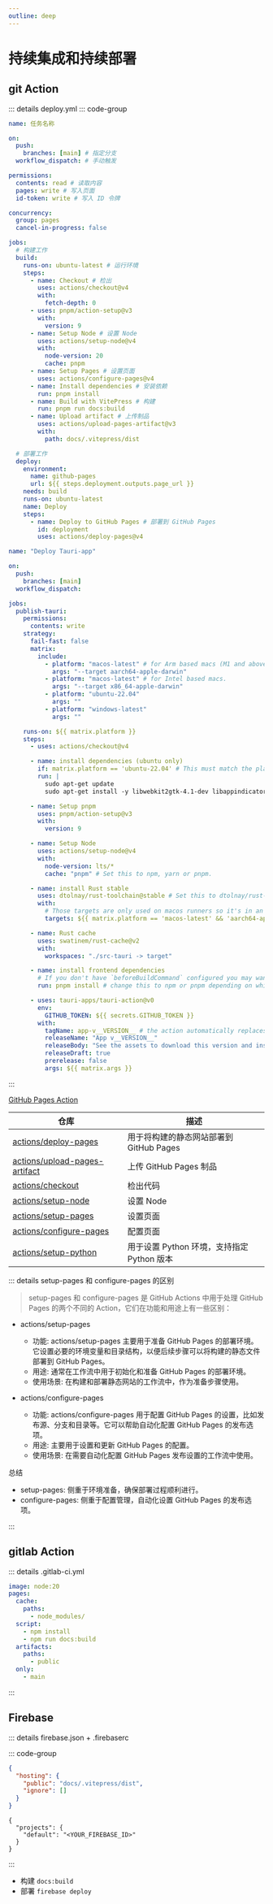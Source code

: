 ```yaml
---
outline: deep
---
```


# 持续集成和持续部署

## git Action

::: details deploy.yml
::: code-group

```yaml [gitPages]
name: 任务名称

on:
  push:
    branches: [main] # 指定分支
  workflow_dispatch: # 手动触发

permissions:
  contents: read # 读取内容 
  pages: write # 写入页面
  id-token: write # 写入 ID 令牌

concurrency:
  group: pages
  cancel-in-progress: false

jobs:
  # 构建工作
  build:
    runs-on: ubuntu-latest # 运行环境   
    steps:
      - name: Checkout # 检出
        uses: actions/checkout@v4
        with:
          fetch-depth: 0
      - uses: pnpm/action-setup@v3
        with:
          version: 9
      - name: Setup Node # 设置 Node
        uses: actions/setup-node@v4
        with:
          node-version: 20
          cache: pnpm
      - name: Setup Pages # 设置页面
        uses: actions/configure-pages@v4
      - name: Install dependencies # 安装依赖
        run: pnpm install
      - name: Build with VitePress # 构建
        run: pnpm run docs:build
      - name: Upload artifact # 上传制品
        uses: actions/upload-pages-artifact@v3
        with:
          path: docs/.vitepress/dist

  # 部署工作
  deploy:
    environment:
      name: github-pages
      url: ${{ steps.deployment.outputs.page_url }}
    needs: build
    runs-on: ubuntu-latest
    name: Deploy
    steps:
      - name: Deploy to GitHub Pages # 部署到 GitHub Pages
        id: deployment
        uses: actions/deploy-pages@v4

```

```yaml [Tauri]
name: "Deploy Tauri-app"

on:
  push:
    branches: [main]
  workflow_dispatch:

jobs:
  publish-tauri:
    permissions:
      contents: write
    strategy:
      fail-fast: false
      matrix:
        include:
          - platform: "macos-latest" # for Arm based macs (M1 and above).
            args: "--target aarch64-apple-darwin"
          - platform: "macos-latest" # for Intel based macs.
            args: "--target x86_64-apple-darwin"
          - platform: "ubuntu-22.04"
            args: ""
          - platform: "windows-latest"
            args: ""

    runs-on: ${{ matrix.platform }}
    steps:
      - uses: actions/checkout@v4

      - name: install dependencies (ubuntu only)
        if: matrix.platform == 'ubuntu-22.04' # This must match the platform value defined above.
        run: |
          sudo apt-get update
          sudo apt-get install -y libwebkit2gtk-4.1-dev libappindicator3-dev librsvg2-dev patchelf

      - name: Setup pnpm
        uses: pnpm/action-setup@v3
        with:
          version: 9

      - name: Setup Node
        uses: actions/setup-node@v4
        with:
          node-version: lts/*
          cache: "pnpm" # Set this to npm, yarn or pnpm.

      - name: install Rust stable
        uses: dtolnay/rust-toolchain@stable # Set this to dtolnay/rust-toolchain@nightly
        with:
          # Those targets are only used on macos runners so it's in an `if` to slightly speed up windows and linux builds.
          targets: ${{ matrix.platform == 'macos-latest' && 'aarch64-apple-darwin,x86_64-apple-darwin' || '' }}

      - name: Rust cache
        uses: swatinem/rust-cache@v2
        with:
          workspaces: "./src-tauri -> target"

      - name: install frontend dependencies
        # If you don't have `beforeBuildCommand` configured you may want to build your frontend here too.
        run: pnpm install # change this to npm or pnpm depending on which one you use.

      - uses: tauri-apps/tauri-action@v0
        env:
          GITHUB_TOKEN: ${{ secrets.GITHUB_TOKEN }}
        with:
          tagName: app-v__VERSION__ # the action automatically replaces \_\_VERSION\_\_ with the app version.
          releaseName: "App v__VERSION__"
          releaseBody: "See the assets to download this version and install."
          releaseDraft: true
          prerelease: false
          args: ${{ matrix.args }}

```

:::

[GitHub Pages Action](https://github.com/actions)

| 仓库 | 描述 |
| ---- | ---- |
| [actions/deploy-pages](https://github.com/actions/deploy-pages) | 用于将构建的静态网站部署到 GitHub Pages |
| [actions/upload-pages-artifact](https://github.com/actions/upload-pages-artifact) | 上传 GitHub Pages 制品 |
| [actions/checkout](https://github.com/actions/checkout) | 检出代码 |
| [actions/setup-node](https://github.com/actions/setup-node) | 设置 Node |
| [actions/setup-pages](https://github.com/actions/setup-pages) | 设置页面 |
| [actions/configure-pages](https://github.com/actions/configure-pages) | 配置页面 |
| [actions/setup-python](https://github.com/actions/setup-python) | 用于设置 Python 环境，支持指定 Python 版本 |

::: details setup-pages 和 configure-pages 的区别

> setup-pages 和 configure-pages 是 GitHub Actions 中用于处理 GitHub Pages 的两个不同的 Action，它们在功能和用途上有一些区别：

- actions/setup-pages
  - 功能: actions/setup-pages 主要用于准备 GitHub Pages 的部署环境。它设置必要的环境变量和目录结构，以便后续步骤可以将构建的静态文件部署到 GitHub Pages。
  - 用途: 通常在工作流中用于初始化和准备 GitHub Pages 的部署环境。
  - 使用场景: 在构建和部署静态网站的工作流中，作为准备步骤使用。

- actions/configure-pages
  - 功能: actions/configure-pages 用于配置 GitHub Pages 的设置，比如发布源、分支和目录等。它可以帮助自动化配置 GitHub Pages 的发布选项。
  - 用途: 主要用于设置和更新 GitHub Pages 的配置。
  - 使用场景: 在需要自动化配置 GitHub Pages 发布设置的工作流中使用。

总结

- setup-pages: 侧重于环境准备，确保部署过程顺利进行。
- configure-pages: 侧重于配置管理，自动化设置 GitHub Pages 的发布选项。

:::

## gitlab Action

::: details .gitlab-ci.yml

```yaml
image: node:20
pages:
  cache:
    paths:
      - node_modules/
  script:
    - npm install
    - npm run docs:build
  artifacts:
    paths:
      - public
  only:
    - main
```

:::

## Firebase

::: details firebase.json + .firebaserc

::: code-group

```json [firebase.json]
{
  "hosting": {
    "public": "docs/.vitepress/dist",
    "ignore": []
  }
}
```

``` [.firebaserc]
{
  "projects": {
    "default": "<YOUR_FIREBASE_ID>"
  }
}
```

:::

- 构建 `docs:build`
- 部署 `firebase deploy`
